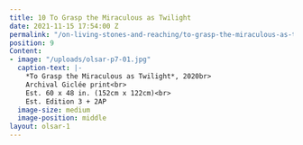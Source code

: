 ```yaml
---
title: 10 To Grasp the Miraculous as Twilight
date: 2021-11-15 17:54:00 Z
permalink: "/on-living-stones-and-reaching/to-grasp-the-miraculous-as-twilight"
position: 9
Content:
- image: "/uploads/olsar-p7-01.jpg"
  caption-text: |-
    *To Grasp the Miraculous as Twilight*, 2020br>
    Archival Giclée print<br>
    Est. 60 x 48 in. (152cm x 122cm)<br>
    Est. Edition 3 + 2AP
  image-size: medium
  image-position: middle
layout: olsar-1
---
```


